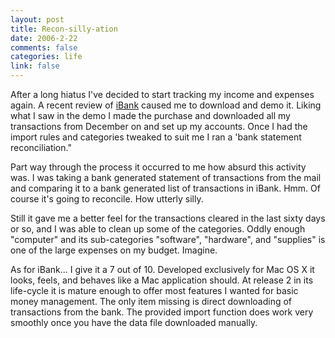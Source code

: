 ```yaml
--- 
layout: post
title: Recon-silly-ation
date: 2006-2-22
comments: false
categories: life
link: false
---
```

After a long hiatus I've decided to start tracking my income and expenses again. A recent review of <a href="http://www.iggsoftware.com/ibank/" title="iBank">iBank</a> caused me to download and demo it. Liking what I saw in the demo I made the purchase and downloaded all my transactions from December on and set up my accounts. Once I had the import rules and categories tweaked to suit me I ran a 'bank statement reconciliation."

Part way through the process it occurred to me how absurd this activity was. I was taking a bank generated statement of transactions from the mail and comparing it to a bank generated list of transactions in iBank. Hmm. Of course it's going to reconcile. How utterly silly.

Still it gave me a better feel for the transactions cleared in the last sixty days or so, and I was able to clean up some of the categories. Oddly enough "computer" and its sub-categories "software", "hardware", and "supplies" is one of the large expenses on my budget. Imagine.

As for iBank... I give it a 7 out of 10. Developed exclusively for Mac OS X it looks, feels, and behaves like a Mac application should. At release 2 in its life-cycle it is mature enough to offer most features I wanted for basic money management. The only item missing is direct downloading of transactions from the bank. The provided import function does work very smoothly once you have the data file downloaded manually.
